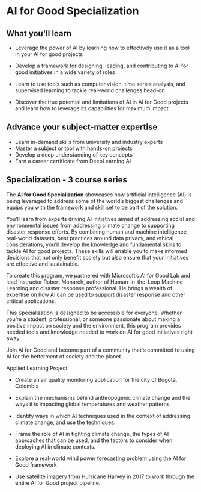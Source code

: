 # AI for Good Specialization

## What you'll learn

* Leverage the power of AI by learning how to effectively use it as a tool in your AI for good projects

* Develop a framework for designing, leading, and contributing to AI for good initiatives in a wide variety of roles

* Learn to use tools such as computer vision, time series analysis, and supervised learning to tackle real-world challenges head-on

* Discover the true potential and limitations of AI in AI for Good projects and learn how to leverage its capabilities for maximum impact

## Advance your subject-matter expertise

* Learn in-demand skills from university and industry experts
* Master a subject or tool with hands-on projects
* Develop a deep understanding of key concepts
* Earn a career certificate from DeepLearning.AI

## Specialization - 3 course series

The __AI for Good Specialization__ showcases how artificial intelligence (AI) is being leveraged to address some of the world’s biggest challenges and equips you with the framework and skill set to be part of the solution.

You’ll learn from experts driving AI initiatives aimed at addressing social and environmental issues from addressing climate change to supporting disaster response efforts. By combining human and machine intelligence, real-world datasets, best practices around data privacy, and ethical considerations, you’ll develop the knowledge and fundamental skills to tackle AI for good projects. These skills will enable you to make informed decisions that not only benefit society but also ensure that your initiatives are effective and sustainable. 

To create this program, we partnered with Microsoft’s AI for Good Lab and lead instructor Robert Monarch, author of Human-in-the-Loop Machine Learning and disaster response professional. He brings a wealth of expertise on how AI can be used to support disaster response and other critical applications.

This Specialization is designed to be accessible for everyone. Whether you’re a student, professional, or someone passionate about making a positive impact on society and the environment, this program provides needed tools and knowledge needed to work on AI for good initiatives right away.

Join AI for Good and become part of a community that's committed to using AI for the betterment of society and the planet.

Applied Learning Project

* Create an air quality monitoring application for the city of Bogotá, Colombia

* Explain the mechanisms behind anthropogenic climate change and the ways it is impacting global temperatures and weather patterns. 

* Identify ways in which AI techniques used in the context of addressing climate change, and use the techniques.

* Frame the role of AI in fighting climate change, the types of AI approaches that can be used, and the factors to consider when deploying AI in climate contexts.

* Explore a real-world wind power forecasting problem using the AI for Good framework 

* Use satellite imagery from Hurricane Harvey in 2017 to work through the entire AI for Good project pipeline.
